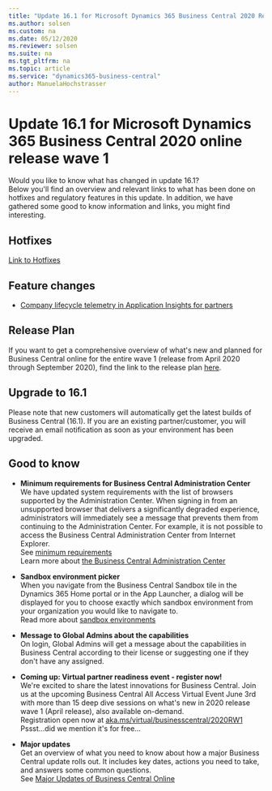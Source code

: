 ```yaml
---
title: "Update 16.1 for Microsoft Dynamics 365 Business Central 2020 Release Wave 1"
ms.author: solsen
ms.custom: na
ms.date: 05/12/2020
ms.reviewer: solsen
ms.suite: na
ms.tgt_pltfrm: na
ms.topic: article
ms.service: "dynamics365-business-central"
author: ManuelaHochstrasser
---
```


# Update 16.1 for Microsoft Dynamics 365 Business Central 2020 online release wave 1
Would you like to know what has changed in update 16.1?   
Below you'll find an overview and relevant links to what has been done on hotfixes and regulatory features in this update. In addition, we have gathered some good to know information and links, you might find interesting.  

## Hotfixes
[Link to Hotfixes](https://support.microsoft.com/help/4549686)

## Feature changes
- [Company lifecycle telemetry in Application Insights for partners](https://docs.microsoft.com/dynamics365/business-central/dev-itpro/administration/telemetry-company-lifecycle-trace)   

## Release Plan
If you want to get a comprehensive overview of what's new and planned for Business Central online for the entire wave 1 (release from April 2020 through September 2020), find the link to the release plan [here](https://docs.microsoft.com/dynamics365-release-plan/2020wave1/dynamics365-business-central/planned-features). 

## Upgrade to 16.1
Please note that new customers will automatically get the latest builds of Business Central (16.1). If you are an existing partner/customer, you will receive an email notification as soon as your environment has been upgraded. 

## Good to know

- **Minimum requirements for Business Central Administration Center**   
We have updated system requirements with the list of browsers supported by the Administration Center. When signing in from an unsupported browser that delivers a significantly degraded experience, administrators will immediately see a message that prevents them from continuing to the Administration Center. For example, it is not possible to access the Business Central Administration Center from Internet Explorer.   
See [minimum requirements](https://docs.microsoft.com/dynamics365/business-central/product-requirements#tac)   
Learn more about [the Business Central Administration Center](https://docs.microsoft.com/dynamics365/business-central/dev-itpro/administration/tenant-admin-center) 
- **Sandbox environment picker**   
When you navigate from the Business Central Sandbox tile in the Dynamics 365 Home portal or in the App Launcher, a dialog will be displayed for you to choose exactly which sandbox environment from your organization you would like to navigate to.   
Read more about [sandbox environments](https://docs.microsoft.com/dynamics365/business-central/dev-itpro/administration/environment-types)

- **Message to Global Admins about the capabilities**   
On login, Global Admins will get a message about the capabilities in Business Central according to their license or suggesting one if they don't have any assigned. 

- **Coming up: Virtual partner readiness event - register now!**   
We're excited to share the latest innovations for Business Central. Join us at the upcoming Business Central All Access Virtual Event June 3rd with more than 15 deep dive sessions on what's new in 2020 release wave 1 (April release), also available on-demand.  
Registration open now at [aka.ms/virtual/businesscentral/2020RW1](https://vshow.on24.com/vshow/BCVE/registration/17187)    
Pssst…did we mention it's for free…

- **Major updates**  
Get an overview of what you need to know about how a major Business Central update rolls out. It includes key dates, actions you need to take, and answers some common questions.   
See [Major Updates of Business Central Online](https://docs.microsoft.com/dynamics365/business-central/dev-itpro/administration/update-rollout-timelime) 


